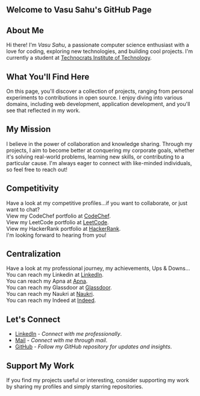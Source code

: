 ## Welcome to Vasu Sahu's GitHub Page  

## About Me 
Hi there! I'm *Vasu Sahu*, a passionate computer science enthusiast with a love for coding, exploring new technologies, and building cool projects. I'm currently a student at <a href="https://technocratsgroup.edu.in/" target="_blank">Technocrats Institute of Technology</a>.

## What You'll Find Here
On this page, you'll discover a collection of projects, ranging from personal experiments to contributions in open source. I enjoy diving into various domains, including web development, application development, and you'll see that reflected in my work.

## My Mission
I believe in the power of collaboration and knowledge sharing. Through my projects, I aim to become better at conquering my corporate goals, whether it's solving real-world problems, learning new skills, or contributing to a particular cause. I'm always eager to connect with like-minded individuals, so feel free to reach out!

## Competitivity
Have a look at my competitive profiles...if you want to collaborate, or just want to chat?  
View my CodeChef portfolio at <a href="https://www.codechef.com/users/vasu10134/">CodeChef</a>.   
View my LeetCode portfolio at <a href="https://leetcode.com/Vasu10134/">LeetCode</a>.  
View my HackerRank portfolio at <a href="https://www.hackerrank.com/profile/Vasu10134/">HackerRank</a>.  
I'm looking forward to hearing from you!

## Centralization
Have a look at my professional journey, my achievements, Ups & Downs...  
You can reach my Linkedin at <a href="https://www.linkedin.com/in/vasusahu/" target="_blank">LinkedIn</a>.  
You can reach my Apna at <a href="https://apna.co/candidate/profile" target="_blank">Apna</a>.  
You can reach my Glassdoor at <a href="https://www.glassdoor.co.in/Community/index.htm" target="_blank">Glassdoor</a>.  
You can reach my Naukri at <a href="https://www.naukri.com/mnjuser/profile?id=&altresid" target="_blank">Naukri</a>.  
You can reach my Indeed at <a href="https://profile.indeed.com/?hl=en_IN&co=IN&from=gnav-homepage" target="_blank">Indeed</a>.  

## Let's Connect
- <a href="https://www.linkedin.com/in/vasusahu123" target="_blank">LinkedIn</a> - *Connect with me professionally*.    
- <a href="mailto:vasu.sahu.8080@gmail.com">Mail</a> - *Connect with me through mail*.    
- <a href="https://github.com/Vasu10134/">GitHub</a> - *Follow my GitHub repository for updates and insights*.

## Support My Work
If you find my projects useful or interesting, consider supporting my work by sharing my profiles and simply starring repositories.
